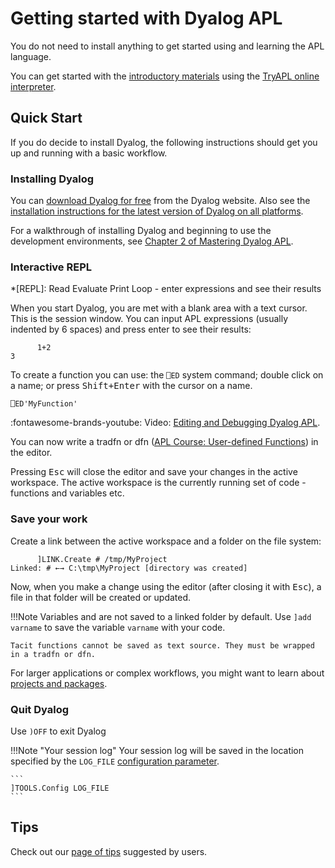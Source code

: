 # Getting started with Dyalog APL
You do not need to install anything to get started using and learning the APL language.

You can get started with the [introductory materials](./introductions.md) using the [TryAPL online interpreter](https://tryapl.org). 

## Quick Start
If you do decide to install Dyalog, the following instructions should get you up and running with a basic workflow.

### Installing Dyalog
You can [download Dyalog for free](https://www.dyalog.com/download-zone.htm) from the Dyalog website. Also see the [installation instructions for the latest version of Dyalog on all platforms](https://docs.dyalog.com/latest/setup_readme.htm).

For a walkthrough of installing Dyalog and beginning to use the development environments, see [Chapter 2 of Mastering Dyalog APL](https://mastering.dyalog.com/Getting-Started.html).

### Interactive REPL

*[REPL]: Read Evaluate Print Loop - enter expressions and see their results

When you start Dyalog, you are met with a blank area with a text cursor. This is the session window. You can input APL expressions (usually indented by 6 spaces) and press enter to see their results:

```APL
      1+2
3
```

To create a function you can use: the `⎕ED` system command; double click on a name; or press <kbd>Shift+Enter</kbd> with the cursor on a name.

```APL
⎕ED'MyFunction'
```

<span class="logo-youtube">:fontawesome-brands-youtube:</span> Video: [Editing and Debugging Dyalog APL](https://youtu.be/0CYReeNue6A).

You can now write a tradfn or dfn ([APL Course: User-defined Functions](https://course.dyalog.com/user-defined-functions)) in the editor.

Pressing <kbd>Esc</kbd> will close the editor and save your changes in the active workspace. The active workspace is the currently running set of code - functions and variables etc.

### Save your work

Create a link between the active workspace and a folder on the file system:

```APL
      ]LINK.Create # /tmp/MyProject
Linked: # ←→ C:\tmp\MyProject [directory was created]
```

Now, when you make a change using the editor (after closing it with <kbd>Esc</kbd>), a file in that folder will be created or updated.

!!!Note
	Variables and are not saved to a linked folder by default. Use `]add varname` to save the variable `varname` with your code.

	Tacit functions cannot be saved as text source. They must be wrapped in a tradfn or dfn.

For larger applications or complex workflows, you might want to learn about [projects and packages](./application-development/projects-and-packages.md).

### Quit Dyalog
Use `)OFF` to exit Dyalog

!!!Note "Your session log"
	Your session log will be saved in the location specified by the `LOG_FILE` [configuration parameter](https://course.dyalog.com/Interpreter-internals/#configuration-parameters).

	```
	]TOOLS.Config LOG_FILE
	```

## Tips
Check out our [page of tips](./tips.md) suggested by users.
